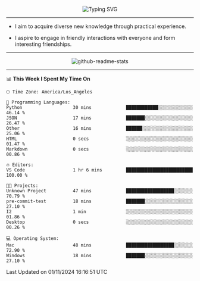<p align="center">
  <img src="https://readme-typing-svg.demolab.com?font=Fira+Code&weight=500&size=32&duration=2500&pause=1600&center=true&vCenter=true&random=false&width=1024&height=64&lines=Hi+there+%F0%9F%91%8B;I'm+delighted+you+could+make+it+here+%F0%9F%8E%89;I'm+Harry%2C+a+college+student+still+finding+my+way" alt="Typing SVG" />
</p>


---


- I aim to acquire diverse new knowledge through practical experience.

- I aspire to engage in friendly interactions with everyone and form interesting friendships.


---


<p align="center">
  <img src="https://github-readme-stats.vercel.app/api?username=Harry-Jing&show_icons=true" alt="github-readme-stats"/>
</p>


---

<!--START_SECTION:waka-->
📊 **This Week I Spent My Time On** 

```text
🕑︎ Time Zone: America/Los_Angeles

💬 Programming Languages: 
Python                   30 mins             ████████████░░░░░░░░░░░░░   46.14 % 
JSON                     17 mins             ███████░░░░░░░░░░░░░░░░░░   26.47 % 
Other                    16 mins             ██████░░░░░░░░░░░░░░░░░░░   25.06 % 
HTML                     0 secs              ░░░░░░░░░░░░░░░░░░░░░░░░░   01.47 % 
Markdown                 0 secs              ░░░░░░░░░░░░░░░░░░░░░░░░░   00.86 % 

🔥 Editors: 
VS Code                  1 hr 6 mins         █████████████████████████   100.00 % 

🐱‍💻 Projects: 
Unknown Project          47 mins             ██████████████████░░░░░░░   70.79 % 
pre-commit-test          18 mins             ███████░░░░░░░░░░░░░░░░░░   27.10 % 
I2                       1 min               ░░░░░░░░░░░░░░░░░░░░░░░░░   01.86 % 
Desktop                  0 secs              ░░░░░░░░░░░░░░░░░░░░░░░░░   00.26 % 

💻 Operating System: 
Mac                      48 mins             ██████████████████░░░░░░░   72.90 % 
Windows                  18 mins             ███████░░░░░░░░░░░░░░░░░░   27.10 % 
```


 Last Updated on 01/11/2024 16:16:51 UTC
<!--END_SECTION:waka-->
